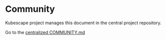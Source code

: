 # Community

Kubescape project manages this document in the central project repository.

Go to the [centralized COMMUNITY.md](https://github.com/kubescape/project-governance/blob/main/COMMUNITY.md)

